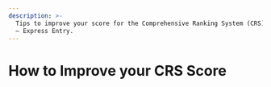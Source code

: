 ```yaml
---
description: >-
  Tips to improve your score for the Comprehensive Ranking System (CRS) Criteria
  – Express Entry.
---
```


# How to Improve your CRS Score

